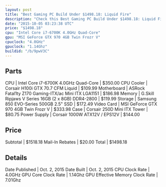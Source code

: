 ```yaml
---
layout: post
title: "Best Gaming PC Build Under $1498.18: Liquid Fire"
description: "Check this Best Gaming PC Build Under $1498.18: Liquid Fire. CPU: Intel Core i7-6700K 4.0GHz Quad-Core, CPU Cooler: Corsair H100i GTX 70.7 CFM Liquid, Motherboard: ASRock "
date: "2015-10-05 03:23:38 UTC"
price: "$1498.18"
cpu: "Intel Core i7-6700K 4.0GHz Quad-Core"
gpu: "MSI GeForce GTX 970 4GB Twin Frozr V"
cpuclock: "4.0GHz"
gpuclock: "1.14Ghz"
buildid: "/b/9pwV3C"
---
```


## Parts

CPU | Intel Core i7-6700K 4.0GHz Quad-Core | $350.00
CPU Cooler | Corsair H100i GTX 70.7 CFM Liquid | $109.99
Motherboard | ASRock Fatal1ty Z170 Gaming-ITX/ac Mini ITX LGA1151 | $186.98
Memory | G.Skill Ripjaws V Series 16GB (2 x 8GB) DDR4-2800 | $119.99
Storage | Samsung 850 EVO-Series 500GB 2.5" SSD | $172.49
Video Card | MSI GeForce GTX 970 4GB Twin Frozr V | $333.98
Case | Corsair 250D Mini ITX Tower | $80.75
Power Supply | Corsair 1000W ATX12V / EPS12V | $144.00

## Price

Subtotal | $1518.18
Mail-In Rebates | $20.00
Total | $1498.18

## Details

Date Published | Oct. 2, 2015
Date Built | Oct. 2, 2015
CPU Clock Rate | 4.0GHz
GPU Core Clock Rate | 1.14Ghz
GPU Effective Memory Clock Rate | 7.01Ghz